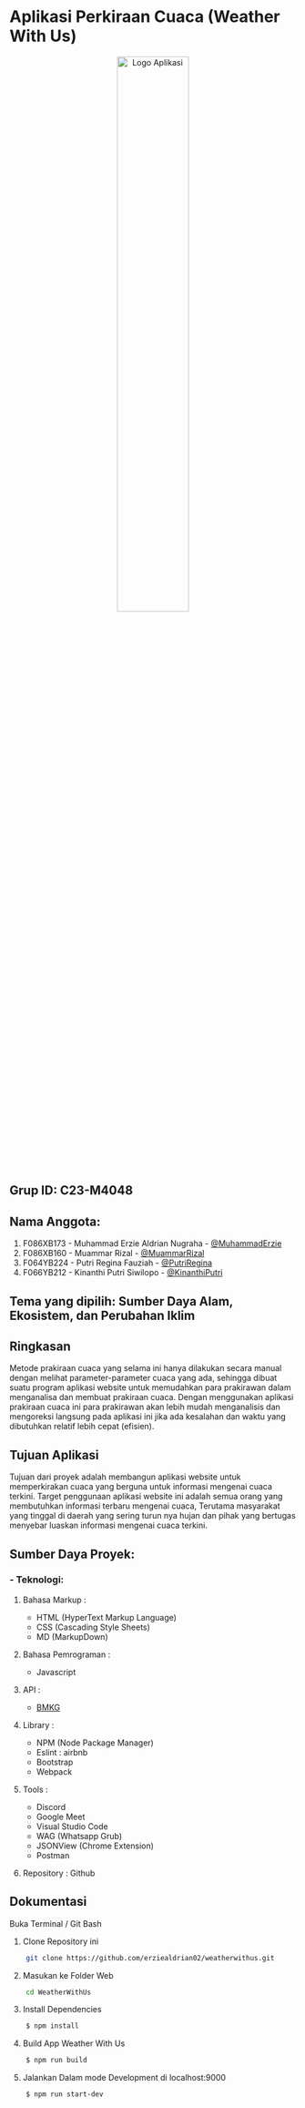 # Aplikasi Perkiraan Cuaca (Weather With Us)

<p align="center">
   <img src="https://github.com/MuammarRizal31/weatherwithus/assets/110992271/80002151-8fbf-4d72-83d8-56d6f34b4347" alt="Logo Aplikasi" width="50%">
 </p>




## Grup ID: C23-M4048

## Nama Anggota:

1. F086XB173 - Muhammad Erzie Aldrian Nugraha - [@MuhammadErzie](https://www.linkedin.com/in/muhamad-erzie-aldrian-nugraha-142239213/)
2. F086XB160 - Muammar Rizal - [@MuammarRizal](https://www.linkedin.com/in/muammar-rizal-492020255/)
3. F064YB224 - Putri Regina Fauziah - [@PutriRegina](https://www.linkedin.com/in/reginapf31/)
4. F066YB212 - Kinanthi Putri Siwilopo - [@KinanthiPutri](https://www.linkedin.com/in/kinanthi-putri-b88b9b217?trk=contact-info)

## Tema yang dipilih: Sumber Daya Alam, Ekosistem, dan Perubahan Iklim

## Ringkasan

Metode prakiraan cuaca yang selama ini hanya dilakukan secara manual dengan melihat parameter-parameter cuaca yang ada, sehingga dibuat suatu program aplikasi website untuk memudahkan para prakirawan dalam menganalisa dan membuat prakiraan cuaca. Dengan menggunakan aplikasi prakiraan cuaca ini para prakirawan akan lebih mudah menganalisis dan mengoreksi langsung pada aplikasi ini jika ada kesalahan dan waktu yang dibutuhkan relatif lebih cepat (efisien).

## Tujuan Aplikasi

Tujuan dari proyek adalah membangun aplikasi website untuk memperkirakan cuaca yang berguna untuk informasi mengenai cuaca terkini.
Target penggunaan aplikasi website ini adalah semua orang yang membutuhkan informasi terbaru mengenai cuaca, Terutama masyarakat yang tinggal di daerah yang sering turun nya hujan dan pihak yang bertugas menyebar luaskan informasi mengenai cuaca terkini.

## Sumber Daya Proyek:

### - Teknologi:

1. Bahasa Markup :

   - HTML (HyperText Markup Language)
   - CSS (Cascading Style Sheets)
   - MD (MarkupDown)

2. Bahasa Pemrograman :

   - Javascript

3. API :

   - <a href="https://ibnux.github.io/BMKG-importer/cuaca/wilayah.json">BMKG</a>

4. Library :

   - NPM (Node Package Manager)
   - Eslint : airbnb
   - Bootstrap
   - Webpack

5. Tools :

   - Discord
   - Google Meet
   - Visual Studio Code
   - WAG (Whatsapp Grub)
   - JSONView (Chrome Extension)
   - Postman

6. Repository : Github

## Dokumentasi

Buka Terminal / Git Bash

1. Clone Repository ini

```bash
    git clone https://github.com/erziealdrian02/weatherwithus.git
```

2. Masukan ke Folder Web

```bash
    cd WeatherWithUs
```

3. Install Dependencies

```bash
    $ npm install
```

4. Build App Weather With Us

```bash
    $ npm run build
```

5. Jalankan Dalam mode Development di localhost:9000

```bash
    $ npm run start-dev
```
